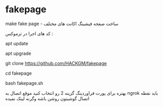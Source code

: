 # fakepage
make fake page - ساخت صفحه فیشینگ اکانت های مختلف

کد های اجرا در ترموکس :

apt update

apt upgrade

git clone https://github.com/HACKGM/fakepage

cd fakepage

bash fakepage.sh

بهتره برای پورت فراوردینگ گزینه 2 رو انتخاب کنید 
موقع اتصال به 
ngrok
باید نقطه اتصال گوشیتون روشن باشه وگرنه لینک نمیده
